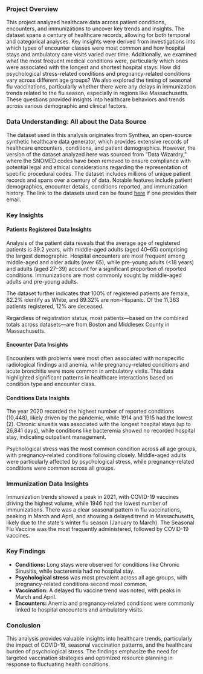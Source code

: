 ### Project Overview
This project analyzed healthcare data across patient conditions, encounters, and immunizations to uncover key trends and insights. The dataset spans a century of healthcare records, allowing for both temporal and categorical analyses. Key insights were derived from investigations into which types of encounter classes were most common and how hospital stays and ambulatory care visits varied over time. Additionally, we examined what the most frequent medical conditions were, particularly which ones were associated with the longest and shortest hospital stays. How did psychological stress-related conditions and pregnancy-related conditions vary across different age groups? We also explored the timing of seasonal flu vaccinations, particularly whether there were any delays in immunization trends related to the flu season, especially in regions like Massachusetts. These questions provided insights into healthcare behaviors and trends across various demographic and clinical factors.

### Data Understanding: All about the Data Source
The dataset used in this analysis originates from Synthea, an open-source synthetic healthcare data generator, which provides extensive records of healthcare encounters, conditions, and patient demographics. However, the version of the dataset analyzed here was sourced from "Data Wizardry," where the SNOMED codes have been removed to ensure compliance with potential legal and ethical considerations regarding the representation of specific procedural codes. The dataset includes millions of unique patient records and spans over a century of data. Notable features include patient demographics, encounter details, conditions reported, and immunization history. The link to the datasets used can be found [here](https://datawizardry.academy/sql-basics-healthcare/) if one provides their email. 

### Key Insights 
#### Patients Registered Data Insights
Analysis of the patient data reveals that the average age of registered patients is 39.2 years, with middle-aged adults (aged 40–65) comprising the largest demographic. Hospital encounters are most frequent among middle-aged and older adults (over 65), while pre-young adults (<18 years) and adults (aged 27–39) account for a significant proportion of reported conditions. Immunizations are most commonly sought by middle-aged adults and pre-young adults. 

The dataset further indicates that 100% of registered patients are female, 82.2% identify as White, and 89.32% are non-Hispanic. Of the 11,363 patients registered, 12% are deceased.

Regardless of registration status, most patients—based on the combined totals across datasets—are from Boston and Middlesex County in Massachusetts. 

#### Encounter Data Insights
Encounters with problems were most often associated with nonspecific radiological findings and anemia, while pregnancy-related conditions and acute bronchitis were more common in ambulatory visits. This data highlighted significant patterns in healthcare interactions based on condition type and encounter class.

#### Conditions Data Insights
The year 2020 recorded the highest number of reported conditions (10,448), likely driven by the pandemic, while 1914 and 1915 had the lowest (2). Chronic sinusitis was associated with the longest hospital stays (up to 26,841 days), while conditions like bacteremia showed no recorded hospital stay, indicating outpatient management.

Psychological stress was the most common condition across all age groups, with pregnancy-related conditions following closely. Middle-aged adults were particularly affected by psychological stress, while pregnancy-related conditions were common across all groups.

### Immunization Data Insights
Immunization trends showed a peak in 2021, with COVID-19 vaccines driving the highest volume, while 1946 had the lowest number of immunizations. There was a clear seasonal pattern in flu vaccinations, peaking in March and April, and showing a delayed trend in Massachusetts, likely due to the state's winter flu season (January to March). The Seasonal Flu Vaccine was the most frequently administered, followed by COVID-19 vaccines.

### Key Findings
* **Conditions:** Long stays were observed for conditions like Chronic Sinusitis, while bacteremia had no hospital stay.
* **Psychological stress** was most prevalent across all age groups, with pregnancy-related conditions second most common.
* **Vaccination:** A delayed flu vaccine trend was noted, with peaks in March and April.
* **Encounters:** Anemia and pregnancy-related conditions were commonly linked to hospital encounters and ambulatory visits.

### Conclusion
This analysis provides valuable insights into healthcare trends, particularly the impact of COVID-19, seasonal vaccination patterns, and the healthcare burden of psychological stress. The findings emphasize the need for targeted vaccination strategies and optimized resource planning in response to fluctuating health conditions.
